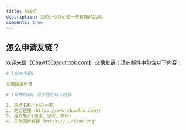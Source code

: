 ```yaml
---
title: 朋友们
description: 我的小伙伴们和一些有趣的站点。
comments: true
---
```


## 怎么申请友链？

欢迎来信【Chawf56@outlook.com】 交换友链！请在邮件中包含以下内容：

```yml
# [邮件主题]

友情链接申请

# [邮件内容] 至少包含以下内容

1. 站点名称（付之一笑）
2. 站点链接（https://www.chawfoo.com/）
3. 站点简介(阅读、思考、写作)
4. 头像图片链接（https://../icon.png）
```